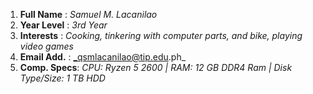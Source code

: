 1. **Full Name**  : _Samuel M. Lacanilao_
2. **Year Level** : _3rd Year_
3. **Interests**  : _Cooking, tinkering with computer parts, and bike, playing video games_
4. **Email Add.** : _qsmlacanilao@tip.edu.ph_
5. **Comp. Specs**: _CPU: Ryzen 5 2600 | RAM: 12 GB DDR4 Ram | Disk Type/Size: 1 TB HDD_
